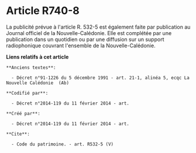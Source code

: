 # Article R740-8

La publicité prévue à l'article R. 532-5 est également faite par publication au Journal officiel de la Nouvelle-Calédonie.
Elle est complétée par une publication dans un quotidien ou par une diffusion sur un support radiophonique couvrant
l'ensemble de la Nouvelle-Calédonie.

**Liens relatifs à cet article**

	**Anciens textes**:

	  - Décret n°91-1226 du 5 décembre 1991 - art. 21-1, alinéa 5, ecqc La Nouvelle Calédonie  (Ab)

	**Codifié par**:

	  - Décret n°2014-119 du 11 février 2014 - art.

	**Créé par**:

	  - Décret n°2014-119 du 11 février 2014 - art.

	**Cite**:

	  - Code du patrimoine. - art. R532-5 (V)
